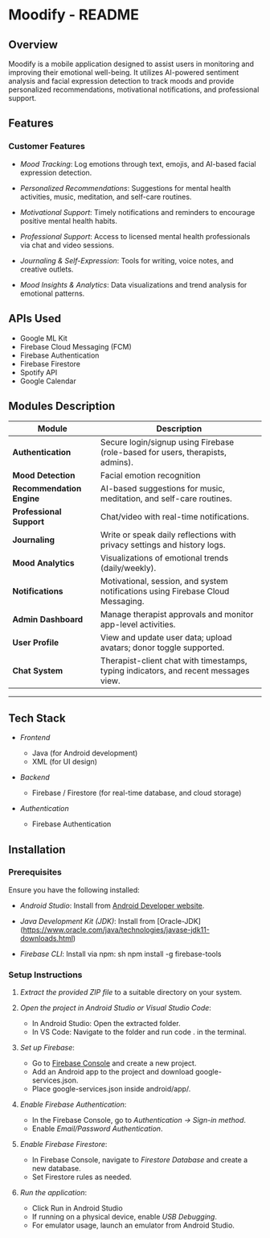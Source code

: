 # Moodify - README

## Overview

Moodify is a mobile application designed to assist users in monitoring and improving their emotional well-being. It utilizes AI-powered sentiment analysis and facial expression detection to track moods and provide personalized recommendations, motivational notifications, and professional support.

## Features

### Customer Features


- *Mood Tracking*: Log emotions through text, emojis, and AI-based facial expression detection.

- *Personalized Recommendations*: Suggestions for mental health activities, music, meditation, and self-care routines.

- *Motivational Support*: Timely notifications and reminders to encourage positive mental health habits.

- *Professional Support*: Access to licensed mental health professionals via chat and video sessions.

- *Journaling & Self-Expression*: Tools for writing, voice notes, and creative outlets.

- *Mood Insights & Analytics*: Data visualizations and trend analysis for emotional patterns.
## APIs Used

- Google ML Kit
- Firebase Cloud Messaging (FCM)
- Firebase Authentication
- Firebase Firestore
- Spotify API
- Google Calendar



##  Modules Description

| Module | Description |
|--------|-------------|
| **Authentication** | Secure login/signup using Firebase (role-based for users, therapists, admins). |
| **Mood Detection** | Facial emotion recognition |
| **Recommendation Engine** | AI-based suggestions for music, meditation, and self-care routines. |
| **Professional Support** |  Chat/video with real-time notifications. |
| **Journaling** | Write or speak daily reflections with privacy settings and history logs. |
| **Mood Analytics** | Visualizations of emotional trends (daily/weekly). |
| **Notifications** | Motivational, session, and system notifications using Firebase Cloud Messaging. |
| **Admin Dashboard** | Manage therapist approvals and monitor app-level activities. |
| **User Profile** | View and update user data; upload avatars; donor toggle supported. |
| **Chat System** | Therapist-client chat with timestamps, typing indicators, and recent messages view. |

---

## Tech Stack

- *Frontend*
    - Java (for Android development)
    - XML (for UI design)

- *Backend*
    - Firebase / Firestore (for real-time database, and cloud storage)

- *Authentication*
     - Firebase Authentication

## Installation

### Prerequisites

Ensure you have the following installed:


- *Android Studio*: Install from [Android Developer website](https://developer.android.com/studio).
- *Java Development Kit (JDK)*: Install from [Oracle-JDK] (https://www.oracle.com/java/technologies/javase-jdk11-downloads.html)

- *Firebase CLI*: Install via npm:
  sh
  npm install -g firebase-tools
  

### Setup Instructions

1. *Extract the provided ZIP file* to a suitable directory on your system.
2. *Open the project in Android Studio or Visual Studio Code*:
   - In Android Studio: Open the extracted folder.
   - In VS Code: Navigate to the folder and run code . in the terminal.
   
3. *Set up Firebase*:
   - Go to [Firebase Console](https://console.firebase.google.com/) and create a new project.
   - Add an Android app to the project and download google-services.json.
   - Place google-services.json inside android/app/.
4. *Enable Firebase Authentication*:
   - In the Firebase Console, go to *Authentication → Sign-in method*.
   - Enable *Email/Password Authentication*.
5. *Enable Firebase Firestore*:
   - In Firebase Console, navigate to *Firestore Database* and create a new database.
   - Set Firestore rules as needed.
6. *Run the application*:
   - Click Run in Android Studio
   - If running on a physical device, enable *USB Debugging*.
   - For emulator usage, launch an emulator from Android Studio.


